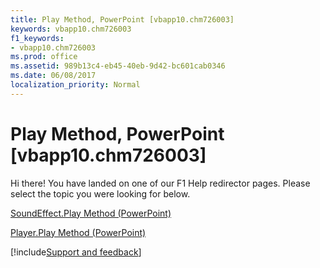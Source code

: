 ```yaml
---
title: Play Method, PowerPoint [vbapp10.chm726003]
keywords: vbapp10.chm726003
f1_keywords:
- vbapp10.chm726003
ms.prod: office
ms.assetid: 989b13c4-eb45-40eb-9d42-bc601cab0346
ms.date: 06/08/2017
localization_priority: Normal
---
```



# Play Method, PowerPoint [vbapp10.chm726003]

Hi there! You have landed on one of our F1 Help redirector pages. Please select the topic you were looking for below.

[SoundEffect.Play Method (PowerPoint)](http://msdn.microsoft.com/library/d0f598cb-2c3c-936b-42a2-326ead1e995b%28Office.15%29.aspx)

[Player.Play Method (PowerPoint)](http://msdn.microsoft.com/library/784de3da-846e-fb9d-bc14-6ba453904d30%28Office.15%29.aspx)

[!include[Support and feedback](~/includes/feedback-boilerplate.md)]